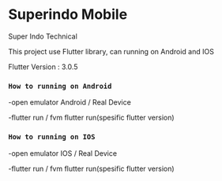# Superindo Mobile

Super Indo Technical

This project use Flutter library, can running on Android and IOS

Flutter Version : 3.0.5

### `How to running on Android`

-open emulator Android / Real Device

-flutter run / fvm flutter run(spesific flutter version)

### `How to running on IOS `

-open emulator IOS / Real Device

-flutter run / fvm flutter run(spesific flutter version)

